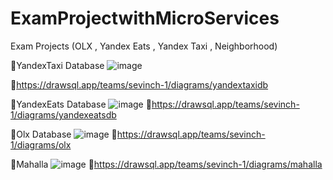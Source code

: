 # ExamProjectwithMicroServices
Exam Projects (OLX , Yandex Eats , Yandex Taxi , Neighborhood)


📌YandexTaxi Database
![image](https://github.com/Kohinur0124/ExamProjectwithMicroServices/assets/118399896/ef4a6a72-39b4-45d1-b73d-2e5b84164804)

📎https://drawsql.app/teams/sevinch-1/diagrams/yandextaxidb

📌YandexEats Database
![image](https://github.com/Kohinur0124/ExamProjectwithMicroServices/assets/118399896/610d1dbf-ae5e-48bd-a982-a165f18fd7ce)
📎https://drawsql.app/teams/sevinch-1/diagrams/yandexeatsdb

📌Olx Database
![image](https://github.com/Kohinur0124/ExamProjectwithMicroServices/assets/118399896/89642cd2-9ed3-4a00-8a2b-b2f5d3744c10)
📎https://drawsql.app/teams/sevinch-1/diagrams/olx

📌Mahalla
![image](https://github.com/Kohinur0124/ExamProjectwithMicroServices/assets/118399896/18ec3080-0a80-44d5-ac54-57834e98c805)
📎https://drawsql.app/teams/sevinch-1/diagrams/mahalla
